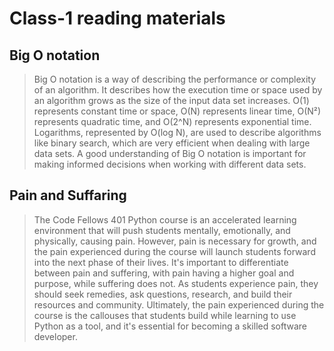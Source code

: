 # Class-1 reading materials

## Big O notation

> Big O notation is a way of describing the performance or complexity of an algorithm. It describes how the execution time or space used by an algorithm grows as the size of the input data set increases. O(1) represents constant time or space, O(N) represents linear time, O(N²) represents quadratic time, and O(2^N) represents exponential time. Logarithms, represented by O(log N), are used to describe algorithms like binary search, which are very efficient when dealing with large data sets. A good understanding of Big O notation is important for making informed decisions when working with different data sets.

## Pain and Suffaring

> The Code Fellows 401 Python course is an accelerated learning environment that will push students mentally, emotionally, and physically, causing pain. However, pain is necessary for growth, and the pain experienced during the course will launch students forward into the next phase of their lives. It's important to differentiate between pain and suffering, with pain having a higher goal and purpose, while suffering does not. As students experience pain, they should seek remedies, ask questions, research, and build their resources and community. Ultimately, the pain experienced during the course is the callouses that students build while learning to use Python as a tool, and it's essential for becoming a skilled software developer.
